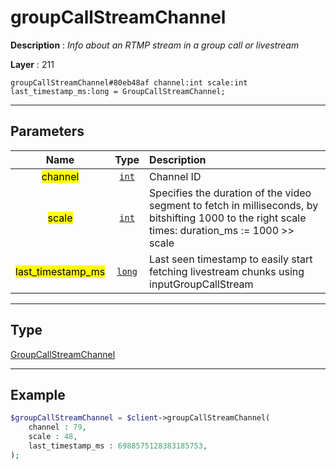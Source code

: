 # groupCallStreamChannel

**Description** : *Info about an RTMP stream in a group call or livestream*

**Layer** : 211

```tl
groupCallStreamChannel#80eb48af channel:int scale:int last_timestamp_ms:long = GroupCallStreamChannel;
```

---

## Parameters

| Name | Type | Description |
| :---: | :---: | :--- |
| <mark>channel</mark> | [`int`](type/int) | Channel ID |
| <mark>scale</mark> | [`int`](type/int) | Specifies the duration of the video segment to fetch in milliseconds, by bitshifting 1000 to the right scale times: duration_ms := 1000 >> scale |
| <mark>last_timestamp_ms</mark> | [`long`](type/long) | Last seen timestamp to easily start fetching livestream chunks using inputGroupCallStream |

---

## Type

[GroupCallStreamChannel](type/GroupCallStreamChannel)

---

## Example

```php
$groupCallStreamChannel = $client->groupCallStreamChannel(
	channel : 79,
	scale : 48,
	last_timestamp_ms : 6988575128383185753,
);
```
